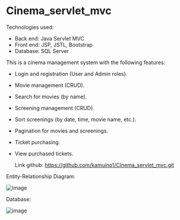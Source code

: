 # Cinema_servlet_mvc

Technologies used:

- Back end: Java Servlet MVC
- Front end: JSP, JSTL, Bootstrap
- Database: SQL Server

This is a cinema management system with the following features:

- Login and registration (User and Admin roles).
- Movie management (CRUD).
- Search for movies (by name).
- Screening management (CRUD).
- Sort screenings (by date, time, movie name, etc.).
- Pagination for movies and screenings.
- Ticket purchasing.
- View purchased tickets.

  Link github: https://github.com/kamuino1/Cinema_servlet_mvc.git

Entity-Relationship Diagram:

![image](https://github.com/user-attachments/assets/86800c1e-e6c3-42fd-bc50-c392a453b8e4)


Database:

![image](https://github.com/user-attachments/assets/4853cc70-eae8-49ec-a3dc-f507f59194a4)

